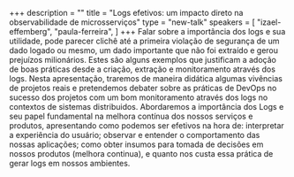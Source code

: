 +++
description = ""
title = "Logs efetivos: um impacto direto na observabilidade de microsserviços"
type = "new-talk"
speakers = [
        "izael-effemberg",
        "paula-ferreira",
]
+++
Falar sobre a importância dos logs e sua utilidade, pode parecer clichê até a primeira violação de segurança de um dado logado ou mesmo, um dado importante que não foi extraído e gerou prejuízos milionários. Estes são alguns exemplos que justificam a adoção de boas práticas desde a criação, extração e monitoramento através dos logs. Nesta apresentação, traremos de maneira didática algumas vivências de projetos reais e pretendemos debater sobre as práticas de DevOps no sucesso dos projetos com um bom monitoramento através dos logs no contextos de sistemas distribuidos. Abordaremos a importância dos Logs e seu papel fundamental na melhora contínua dos nossos serviços e produtos, apresentando como podemos ser efetivos na hora de: interpretar a experiência do usuário; observar e entender o comportamento das nossas aplicações; como obter insumos para tomada de decisões em nossos produtos (melhora continua), e quanto nos custa essa prática de gerar logs em nossos ambientes.